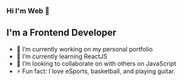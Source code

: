 ### Hi I'm Web 👋

## I'm a Frontend Developer

- 🔭 I’m currently working on my personal portfolio
- 🌱 I’m currently learning ReactJS
- 👯 I’m looking to collaborate on with others on JavaScript
- ⚡ Fun fact: I love eSports, basketball, and playing guitar.

